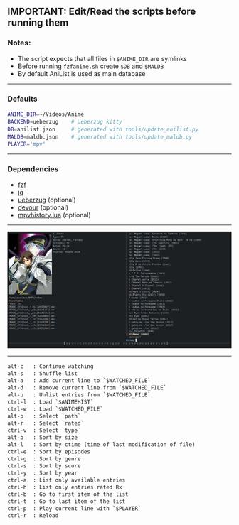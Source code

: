## IMPORTANT: Edit/Read the scripts before running them 

### Notes:
- The script expects that all files in `$ANIME_DIR` are symlinks
- Before running `fzfanime.sh` create `$DB` and `$MALDB`
- By default AniList is used as main database

---

### Defaults
```bash
ANIME_DIR=~/Videos/Anime    
BACKEND=ueberzug    # ueberzug kitty
DB=anilist.json     # generated with tools/update_anilist.py
MALDB=maldb.json    # generated with tools/update_maldb.py
PLAYER='mpv'                 
```
---

### Dependencies
- [fzf](https://github.com/junegunn/fzf)
- [jq](https://github.com/stedolan/jq)
- [ueberzug](https://github.com/b1337xyz/ueberzug) (optional)
- [devour](https://github.com/salman-abedin/devour) (optional)
- [mpvhistory.lua](https://github.com/b1337xyz/config/blob/main/mpv/scripts/mpvhistory.lua) (optional)

---

![demo](demo.gif)

---
```
alt-c   : Continue watching
alt-s   : Shuffle list
alt-a   : Add current line to `$WATCHED_FILE`
alt-d   : Remove current line from `$WATCHED_FILE`
alt-u   : Unlist entries from `$WATCHED_FILE`
ctrl-l  : Load `$ANIMEHIST`
ctrl-w  : Load `$WATCHED_FILE`
alt-p   : Select `path`
alt-r   : Select `rated`
ctrl-v  : Select `type`
alt-b   : Sort by size
alt-l   : Sort by ctime (time of last modification of file)
ctrl-e  : Sort by episodes
ctrl-g  : Sort by genre
ctrl-s  : Sort by score
ctrl-y  : Sort by year
ctrl-a  : List only available entries
ctrl-h  : List only entries rated Rx
ctrl-b  : Go to first item of the list
ctrl-t  : Go to last item of the list
ctrl-p  : Play current line with `$PLAYER`
ctrl-r  : Reload
```
